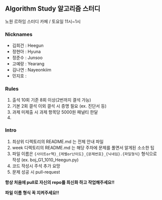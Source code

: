 ## Algorithm Study 알고리즘 스터디

노원 르하임 스터디 카페 / 토요일 11시~1시


### Nicknames

- 김희건 : Heegun
- 정현아 : Hyuna
- 정준수 : Junsoo
- 고예랑 : Yearang
- 김나연 : Nayeonkiim
- 민지호 :


### Rules

1. 출석 10회 기준 8회 이상(2번까지 결석 가능)
2. 기본 2회 결석 이외 결석 시 증명 필요 (ex. 진단서 등)
3. 과제 미제출 시 과제 항목당 5000원 패널티 한달 
4. 


### Intro

1. 최상위 디렉토리의 README.md 는 전체 안내 파일
2. week 디렉토리의 README.md 는 해당 주차에 문제를 풀면서 알게된 소소한 팁
3. 파일 이름은 `{사이트or책}_{레벨or난이도}_{문제번호}_{닉네임}.{파일형식}` 형식으로 작성 (ex. boj_G1_1010_Heegun.py)
4. 코드 작성시 주석 추가 요망
5. 문제 성공 시 pull-request
 

**항상 처음에 pull로 자신의 repo를 최신화 하고 작업해주세요!!**

**파일 이름 형식 꼭 지켜주세요!!**

